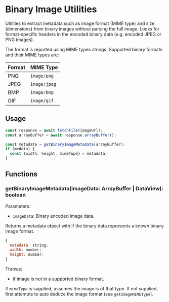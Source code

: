 # Binary Image Utilities

Utilities to extract metadata such as image format (MIME type) and size (dimensions) from binary images without parsing the full image. Looks for format-specific headers in the encoded binary data (e.g. encoded JPEG or PNG images).

The format is reported using MIME types strings. Supported binary formats and their MIME types are:

| Format | MIME Type    |
| ------ | ------------ |
| PNG    | `image/png`  |
| JPEG   | `image/jpeg` |
| BMP    | `image/bmp`  |
| GIF    | `image/gif`  |

## Usage

```js
const response = await fetchFile(imageUrl);
const arrayBuffer = await response.arrayBuffer();

const metadata = getBinaryImageMetadata(arrayBuffer);
if (medata) {
  const {width, height, mimeTupe} = metadata;
}
```

## Functions

### getBinaryImageMetadata(imageData: ArrayBuffer | DataView): boolean

Parameters:

- `imageData`: Binary encoded image data.

Returns a metadata object with if the binary data represents a known binary image format.

```js
{
  metadata: string;
  width: number;
  height: number;
}
```

Throws:

- if image is not in a supported binary format.

If `mimeType` is supplied, assumes the image is of that type. If not supplied, first attempts to auto deduce the image format (see `getImageMIMEType`).
